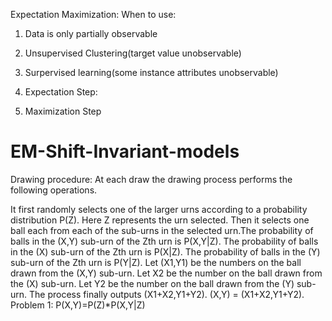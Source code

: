Expectation Maximization: 
When to use: 
1. Data is only partially observable
2. Unsupervised Clustering(target value unobservable)
3. Surpervised learning(some instance attributes unobservable)

1. Expectation Step:
2. Maximization Step

# EM-Shift-Invariant-models
Drawing procedure: At each draw the drawing process performs the following operations.

It first randomly selects one of the larger urns according to a probability distribution P(Z). Here Z represents the urn selected.
Then it selects one ball each from each of the sub-urns in the selected urn.The probability of balls in the (X,Y) sub-urn of the Zth urn is P(X,Y|Z). The probability of balls in the (X) sub-urn of the Zth urn is P(X|Z). The probability of balls in the (Y) sub-urn of the Zth urn is P(Y|Z).
Let (X1,Y1) be the numbers on the ball drawn from the (X,Y) sub-urn. Let X2 be the number on the ball drawn from the (X) sub-urn. Let Y2 be the number on the ball drawn from the (Y) sub-urn. The process finally outputs (X1+X2,Y1+Y2).
(X,Y) = (X1+X2,Y1+Y2).
Problem 1: 
P(X,Y)=P(Z)*P(X,Y|Z)
